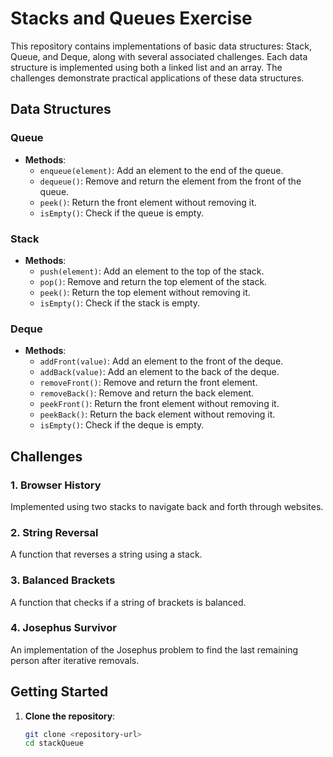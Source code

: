 # Stacks and Queues Exercise

This repository contains implementations of basic data structures: Stack, Queue, and Deque, along with several associated challenges. Each data structure is implemented using both a linked list and an array. The challenges demonstrate practical applications of these data structures.

## Data Structures

### Queue

- **Methods**:
  - `enqueue(element)`: Add an element to the end of the queue.
  - `dequeue()`: Remove and return the element from the front of the queue.
  - `peek()`: Return the front element without removing it.
  - `isEmpty()`: Check if the queue is empty.

### Stack

- **Methods**:
  - `push(element)`: Add an element to the top of the stack.
  - `pop()`: Remove and return the top element of the stack.
  - `peek()`: Return the top element without removing it.
  - `isEmpty()`: Check if the stack is empty.

### Deque

- **Methods**:
  - `addFront(value)`: Add an element to the front of the deque.
  - `addBack(value)`: Add an element to the back of the deque.
  - `removeFront()`: Remove and return the front element.
  - `removeBack()`: Remove and return the back element.
  - `peekFront()`: Return the front element without removing it.
  - `peekBack()`: Return the back element without removing it.
  - `isEmpty()`: Check if the deque is empty.

## Challenges

### 1. Browser History

Implemented using two stacks to navigate back and forth through websites.

### 2. String Reversal

A function that reverses a string using a stack.

### 3. Balanced Brackets

A function that checks if a string of brackets is balanced.

### 4. Josephus Survivor

An implementation of the Josephus problem to find the last remaining person after iterative removals.

## Getting Started

1. **Clone the repository**:
   ```bash
   git clone <repository-url>
   cd stackQueue